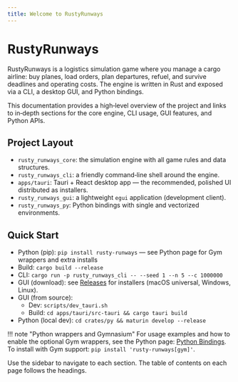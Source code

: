 ```yaml
---
title: Welcome to RustyRunways
---
```


# RustyRunways

RustyRunways is a logistics simulation game where you manage a cargo airline: buy planes, load orders, plan departures, refuel, and survive deadlines and operating costs. The engine is written in Rust and exposed via a CLI, a desktop GUI, and Python bindings.

This documentation provides a high‑level overview of the project and links to in‑depth sections for the core engine, CLI usage, GUI features, and Python APIs.

## Project Layout

- `rusty_runways_core`: the simulation engine with all game rules and data structures.
- `rusty_runways_cli`: a friendly command‑line shell around the engine.
- `apps/tauri`: Tauri + React desktop app — the recommended, polished UI distributed as installers.
- `rusty_runways_gui`: a lightweight `egui` application (development client).
- `rusty_runways_py`: Python bindings with single and vectorized environments.

## Quick Start

- Python (pip): `pip install rusty-runways` — see Python page for Gym wrappers and extra installs
- Build: `cargo build --release`
- CLI: `cargo run -p rusty_runways_cli -- --seed 1 --n 5 --c 1000000`
- GUI (download): see [Releases](releases.md) for installers (macOS universal, Windows, Linux).
- GUI (from source):
  - Dev: `scripts/dev_tauri.sh`
  - Build: `cd apps/tauri/src-tauri && cargo tauri build`
- Python (local dev): `cd crates/py && maturin develop --release`

!!! note "Python wrappers and Gymnasium"
    For usage examples and how to enable the optional Gym wrappers, see the Python page: [Python Bindings](python/index.md). To install with Gym support: `pip install 'rusty-runways[gym]'`.

Use the sidebar to navigate to each section. The table of contents on each page follows the headings.
